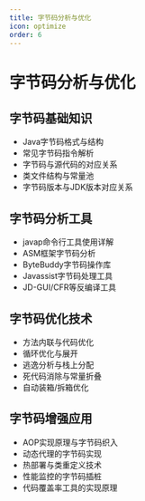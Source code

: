 ```yaml
---
title: 字节码分析与优化
icon: optimize
order: 6
---
```


# 字节码分析与优化

## 字节码基础知识

- Java字节码格式与结构
- 常见字节码指令解析
- 字节码与源代码的对应关系
- 类文件结构与常量池
- 字节码版本与JDK版本对应关系

## 字节码分析工具

- javap命令行工具使用详解
- ASM框架字节码分析
- ByteBuddy字节码操作库
- Javassist字节码处理工具
- JD-GUI/CFR等反编译工具

## 字节码优化技术

- 方法内联与代码优化
- 循环优化与展开
- 逃逸分析与栈上分配
- 死代码消除与常量折叠
- 自动装箱/拆箱优化

## 字节码增强应用

- AOP实现原理与字节码织入
- 动态代理的字节码实现
- 热部署与类重定义技术
- 性能监控的字节码插桩
- 代码覆盖率工具的实现原理
